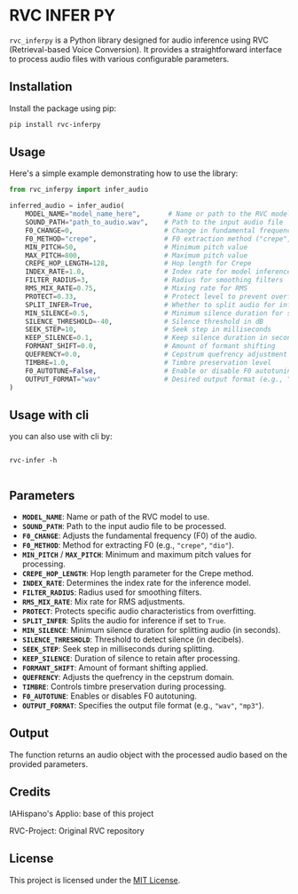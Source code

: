 # RVC INFER PY 

`rvc_inferpy` is a Python library designed for audio inference using RVC (Retrieval-based Voice Conversion). It provides a straightforward interface to process audio files with various configurable parameters.

## Installation

Install the package using pip:

```bash
pip install rvc-inferpy
```

## Usage

Here's a simple example demonstrating how to use the library:

```python
from rvc_inferpy import infer_audio

inferred_audio = infer_audio(
    MODEL_NAME="model_name_here",       # Name or path to the RVC model
    SOUND_PATH="path_to_audio.wav",    # Path to the input audio file
    F0_CHANGE=0,                       # Change in fundamental frequency
    F0_METHOD="crepe",                 # F0 extraction method ("crepe", "dio", etc.)
    MIN_PITCH=50,                      # Minimum pitch value
    MAX_PITCH=800,                     # Maximum pitch value
    CREPE_HOP_LENGTH=128,              # Hop length for Crepe
    INDEX_RATE=1.0,                    # Index rate for model inference
    FILTER_RADIUS=3,                   # Radius for smoothing filters
    RMS_MIX_RATE=0.75,                 # Mixing rate for RMS
    PROTECT=0.33,                      # Protect level to prevent overfitting
    SPLIT_INFER=True,                  # Whether to split audio for inference
    MIN_SILENCE=0.5,                   # Minimum silence duration for splitting
    SILENCE_THRESHOLD=-40,             # Silence threshold in dB
    SEEK_STEP=10,                      # Seek step in milliseconds
    KEEP_SILENCE=0.1,                  # Keep silence duration in seconds
    FORMANT_SHIFT=0.0,                 # Amount of formant shifting
    QUEFRENCY=0.0,                     # Cepstrum quefrency adjustment
    TIMBRE=1.0,                        # Timbre preservation level
    F0_AUTOTUNE=False,                 # Enable or disable F0 autotuning
    OUTPUT_FORMAT="wav"                # Desired output format (e.g., "wav", "mp3")
)
```
## Usage with cli

you can also use with cli by:

```

rvc-infer -h


```


## Parameters

- **`MODEL_NAME`**: Name or path of the RVC model to use.
- **`SOUND_PATH`**: Path to the input audio file to be processed.
- **`F0_CHANGE`**: Adjusts the fundamental frequency (F0) of the audio.
- **`F0_METHOD`**: Method for extracting F0 (e.g., `"crepe"`, `"dio"`).
- **`MIN_PITCH`** / **`MAX_PITCH`**: Minimum and maximum pitch values for processing.
- **`CREPE_HOP_LENGTH`**: Hop length parameter for the Crepe method.
- **`INDEX_RATE`**: Determines the index rate for the inference model.
- **`FILTER_RADIUS`**: Radius used for smoothing filters.
- **`RMS_MIX_RATE`**: Mix rate for RMS adjustments.
- **`PROTECT`**: Protects specific audio characteristics from overfitting.
- **`SPLIT_INFER`**: Splits the audio for inference if set to `True`.
- **`MIN_SILENCE`**: Minimum silence duration for splitting audio (in seconds).
- **`SILENCE_THRESHOLD`**: Threshold to detect silence (in decibels).
- **`SEEK_STEP`**: Seek step in milliseconds during splitting.
- **`KEEP_SILENCE`**: Duration of silence to retain after processing.
- **`FORMANT_SHIFT`**: Amount of formant shifting applied.
- **`QUEFRENCY`**: Adjusts the quefrency in the cepstrum domain.
- **`TIMBRE`**: Controls timbre preservation during processing.
- **`F0_AUTOTUNE`**: Enables or disables F0 autotuning.
- **`OUTPUT_FORMAT`**: Specifies the output file format (e.g., `"wav"`, `"mp3"`).

## Output

The function returns an audio object with the processed audio based on the provided parameters.

## Credits
IAHispano's Applio: base of this project

RVC-Project: Original RVC repository


## License

This project is licensed under the [MIT License](LICENSE).

